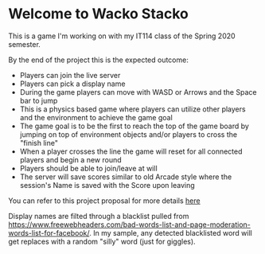 # Welcome to Wacko Stacko

This is a game I'm working on with my IT114 class of the Spring 2020 semester.

By the end of the project this is the expected outcome:
- Players can join the live server
- Players can pick a display name
- During the game players can move with WASD or Arrows and the Space bar to jump
- This is a physics based game where players can utilize other players and the environment to achieve the game goal
- The game goal is to be the first to reach the top of the game board by jumping on top of environment objects and/or players to cross the "finish line"
- When a player crosses the line the game will reset for all connected players and begin a new round
- Players should be able to join/leave at will
- The server will save scores similar to old Arcade style where the session's Name is saved with the Score upon leaving

You can refer to this project proposal for more details [here](https://docs.google.com/document/d/1BGen4Q-Fj6U8vxke168AlggUg3jn8kmfgUgz_r6rQik/edit)

Display names are filted through a blacklist pulled from https://www.freewebheaders.com/bad-words-list-and-page-moderation-words-list-for-facebook/.
In my sample, any detected blacklisted word will get replaces with a random "silly" word (just for giggles).

